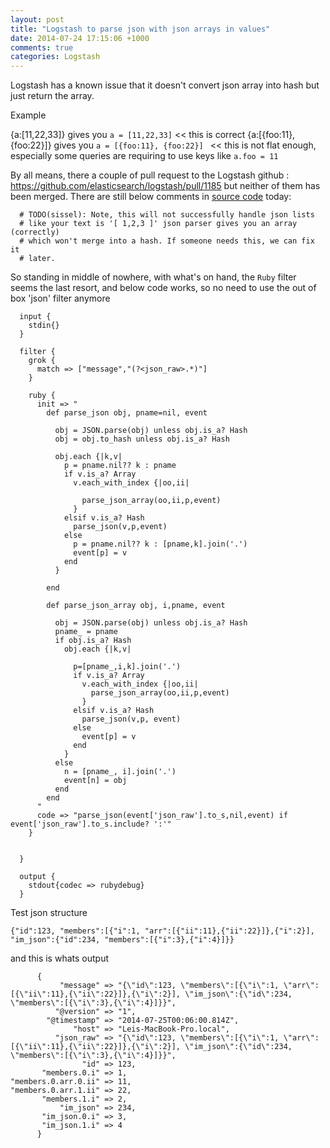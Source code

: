```yaml
---
layout: post
title: "Logstash to parse json with json arrays in values"
date: 2014-07-24 17:15:06 +1000
comments: true
categories: Logstash
---
```


Logstash has a known issue that it doesn't convert json array into hash but just return the array.

Example

{a:[11,22,33]} gives you `a = [11,22,33]` << this is correct
{a:[{foo:11}, {foo:22}]} gives you `a = [{foo:11}, {foo:22}] ` << this is not flat enough, especially some queries are requiring to use keys like `a.foo = 11`

By all means, there a couple of pull request to the Logstash github :
https://github.com/elasticsearch/logstash/pull/1185
but neither of them has been merged. There are still below comments in [source code](https://github.com/elasticsearch/logstash/blob/master/lib/logstash/filters/json.rb) today:



      # TODO(sissel): Note, this will not successfully handle json lists
      # like your text is '[ 1,2,3 ]' json parser gives you an array (correctly)
      # which won't merge into a hash. If someone needs this, we can fix it
      # later.



So standing in middle of nowhere, with what's on hand, the `Ruby` filter seems the last resort, and below code works, so no need to use the out of box 'json' filter anymore

      input {
        stdin{}
      }

      filter {
        grok {
          match => ["message","(?<json_raw>.*)"]
        }

        ruby {
          init => "
            def parse_json obj, pname=nil, event

              obj = JSON.parse(obj) unless obj.is_a? Hash
              obj = obj.to_hash unless obj.is_a? Hash

              obj.each {|k,v|
                p = pname.nil?? k : pname
                if v.is_a? Array
                  v.each_with_index {|oo,ii|

                    parse_json_array(oo,ii,p,event)
                  }
                elsif v.is_a? Hash
                  parse_json(v,p,event)
                else
                  p = pname.nil?? k : [pname,k].join('.')
                  event[p] = v
                end
              }

            end

            def parse_json_array obj, i,pname, event

              obj = JSON.parse(obj) unless obj.is_a? Hash
              pname_ = pname
              if obj.is_a? Hash
                obj.each {|k,v|

                  p=[pname_,i,k].join('.')
                  if v.is_a? Array
                    v.each_with_index {|oo,ii|
                      parse_json_array(oo,ii,p,event)
                    }
                  elsif v.is_a? Hash
                    parse_json(v,p, event)
                  else
                    event[p] = v
                  end
                }
              else
                n = [pname_, i].join('.')
                event[n] = obj
              end
            end
          "
          code => "parse_json(event['json_raw'].to_s,nil,event) if event['json_raw'].to_s.include? ':'"
        }


      }

      output {
        stdout{codec => rubydebug}
      }






Test json structure


    {"id":123, "members":[{"i":1, "arr":[{"ii":11},{"ii":22}]},{"i":2}], "im_json":{"id":234, "members":[{"i":3},{"i":4}]}}

and this is whats output

          {
               "message" => "{\"id\":123, \"members\":[{\"i\":1, \"arr\":[{\"ii\":11},{\"ii\":22}]},{\"i\":2}], \"im_json\":{\"id\":234, \"members\":[{\"i\":3},{\"i\":4}]}}",
              "@version" => "1",
            "@timestamp" => "2014-07-25T00:06:00.814Z",
                  "host" => "Leis-MacBook-Pro.local",
              "json_raw" => "{\"id\":123, \"members\":[{\"i\":1, \"arr\":[{\"ii\":11},{\"ii\":22}]},{\"i\":2}], \"im_json\":{\"id\":234, \"members\":[{\"i\":3},{\"i\":4}]}}",
                    "id" => 123,
           "members.0.i" => 1,
    "members.0.arr.0.ii" => 11,
    "members.0.arr.1.ii" => 22,
           "members.1.i" => 2,
               "im_json" => 234,
           "im_json.0.i" => 3,
           "im_json.1.i" => 4
          }
